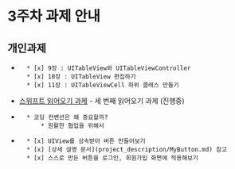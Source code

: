 # 3주차 과제 안내

## 개인과제

* ~~~교재 9-11장 문제 해결해보기~~~ [완료](https://github.com/iluvdadong/boostcamp_iOS_dadong/tree/master/week3/Homepwner)
	* [x] 9장 : UITableView와 UITableViewController
	* [x] 10장 : UITableView 편집하기
	* [x] 11장 : UITableViewCell 하위 클래스 만들기

* [스위프트 읽어오기 과제](reading/ios_reading_assignment_swift_3.pdf) - 세 번째 읽어오기 과제 (진행중) 

* ~~~생각과제~~~
	* 코딩 컨벤션은 왜 중요할까?
		* 원활한 협업을 위해서

* ~~~프로젝트 과제~~~ [완료](https://github.com/iluvdadong/boostcamp_iOS_dadong/tree/master/week1/LoginProject)
	* [x] UIView를 상속받아 버튼 만들어보기
	* [x] [상세 설명 문서](project_description/MyButton.md) 참고
	* [x] 스스로 만든 버튼을 로그인, 회원가입 화면에 적용해보기
